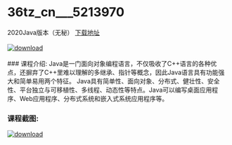 # 36tz_cn___5213970
2020Java版本（无秘）
[下载地址](http://www.36tz.cn/article/5213970 "下载地址")
<br/></br>[![download](http://36tz.cn/muke_img/2020_06_1-89-300x214.png "下载地址")](http://www.36tz.cn/article/5213970 "下载地址")
<br/></br>### 课程介绍:
Java是一门面向对象编程语言，不仅吸收了C++语言的各种优点，还摒弃了C++里难以理解的多继承、指针等概念，因此Java语言具有功能强大和简单易用两个特征。
Java具有简单性、面向对象、分布式、健壮性、安全性、平台独立与可移植性、多线程、动态性等特点。Java可以编写桌面应用程序、Web应用程序、分布式系统和嵌入式系统应用程序等。

### 课程截图:
[![download](http://36tz.cn/muke_img/2020_06_2-96.png "下载地址")](http://www.36tz.cn/article/5213970 "下载地址")

